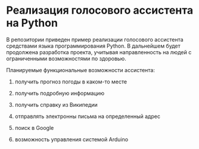 # Реализация голосового ассистента на Python

В репозитории приведен пример реализации голосового ассистента средствами языка программирования Python. В дальнейшем будет продолжена разработка проекта, учитывая направленность на людей с ограниченными возможностями по здоровью. 

Планируемые функциональные возможности ассистента:

1. получить прогноз погоды в каком-то месте

2. получить подробную информацию

3. получить справку из Википедии

4. отправлять электронны письма на определенный адрес 

5. поиск в Google

6. возможность управления системой Arduino 
